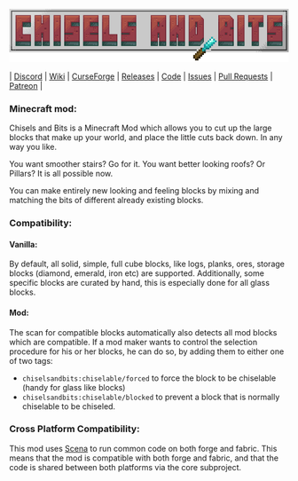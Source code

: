 ![Logo](https://raw.githubusercontent.com/ChiselsAndBits/Assets/main/Logos/logo.png "Logo")

| [Discord](https://discord.chisels-and-bits.com) | [Wiki](https://wiki.chisels-and-bits.com)  | [CurseForge](https://www.curseforge.com/minecraft/mc-mods/chisels-bits)  | [Releases](https://www.curseforge.com/minecraft/mc-mods/chisels-bits/files) | [Code](https://github.com/ChiselsAndBits/Chisels-and-Bits/) | [Issues](https://github.com/ChiselsAndBits/Chisels-and-Bits/issues) | [Pull Requests](https://github.com/ChiselsAndBits/Chisels-and-Bits/pulls) | [Patreon](https://www.patreon.com/chisels_and_bits) |

### Minecraft mod:
Chisels and Bits is a Minecraft Mod which allows you to cut up the large blocks that make up your world, and place the little cuts back down.
In any way you like.

You want smoother stairs? Go for it.
You want better looking roofs? Or Pillars? It is all possible now.

You can make entirely new looking and feeling blocks by mixing and matching the bits of different already existing blocks.

### Compatibility:
#### Vanilla:
By default, all solid, simple, full cube blocks, like logs, planks, ores, storage blocks (diamond, emerald, iron etc) are supported.
Additionally, some specific blocks are curated by hand, this is especially done for all glass blocks.

#### Mod:
The scan for compatible blocks automatically also detects all mod blocks which are compatible.
If a mod maker wants to control the selection procedure for his or her blocks, he can do so, by adding them to either one of two tags:
- `chiselsandbits:chiselable/forced` to force the block to be chiselable (handy for glass like blocks)
- `chiselsandbits:chiselable/blocked` to prevent a block that is normally chiselable to be chiseled.

### Cross Platform Compatibility:
This mod uses [Scena](https://github.com/Communi-Suggestu/Scena) to run common code on both forge and fabric.
This means that the mod is compatible with both forge and fabric, and that the code is shared between both platforms via the core subproject.
